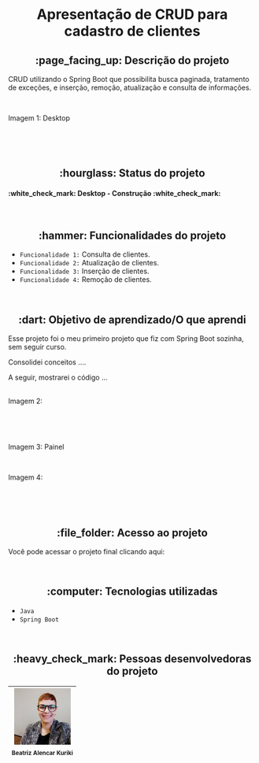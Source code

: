 <h1 align="center"> Apresentação de CRUD para cadastro de clientes</h1>

<h2 align="center">:page_facing_up: Descrição do projeto </h2>
<p>CRUD utilizando o Spring Boot que possibilita busca paginada, tratamento de exceções, e inserção, remoção, atualização e consulta de informações. </p>

<br>

<p>Imagem 1: Desktop</p>
<p align="center"><img src="" width:1000></p>

<br>
<h2 align="center">:hourglass: Status do projeto </h2>
<h4> :white_check_mark: Desktop - Construção :white_check_mark: </h4>


<br>
<h2 align="center">:hammer: Funcionalidades do projeto </h2>

- ``Funcionalidade 1:`` Consulta de clientes.
- ``Funcionalidade 2:`` Atualização de clientes.
- ``Funcionalidade 3:`` Inserção de clientes.
- ``Funcionalidade 4:`` Remoção de clientes.

<br>
<h2 align="center"> :dart: Objetivo de aprendizado/O que aprendi </h2>
<p>Esse projeto foi o meu primeiro projeto que fiz com Spring Boot sozinha, sem seguir curso. </p>
<p>Consolidei conceitos ....</p>
<p>A seguir, mostrarei o código ...
<br>
<br>

<p>Imagem 2: </p>
<p align="center"><img src="" width:1000></p>
<br>

<p>Imagem 3: Painel</p>
<p align="" width:1000></p>
<br>

<p>Imagem 4: </p>
<p align="center"><img src="" width:1000></p>

<br>
<h2 align="center"> :file_folder: Acesso ao projeto </h2>
<p> Você pode acessar o projeto final clicando aqui: </p>
<br>
<h2 align="center"> :computer: Tecnologias utilizadas </h2>

- ``Java``
- ``Spring Boot``

<br>
<h2 align="center"> :heavy_check_mark: Pessoas desenvolvedoras do projeto </h2>

| <img src="https://github.com/BeatrizKuriki/SistemaEnvioDeEmail/blob/main/assets/beatrizdev.jpg" width=115><br><sub>Beatriz Alencar Kuriki</sub> | 
| :---: |

